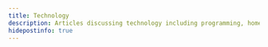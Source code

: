 ```yaml
---
title: Technology
description: Articles discussing technology including programming, home automation, and automations.
hidepostinfo: true
---
```

